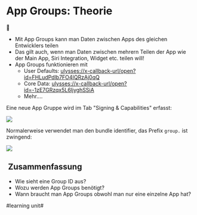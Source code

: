# App Groups: Theorie
👯

- Mit App Groups kann man Daten zwischen Apps des gleichen Entwicklers teilen
- Das gilt auch, wenn man Daten zwischen mehrern Teilen der App wie der Main App, Siri Integration, Widget etc. teilen will!
- App Groups funktionieren mit
	- User Defaults: [ulysses://x-callback-url/open?id=FHLudPdlb7FO4IQRzAj0qQ][1]
	- Core Data: [ulysses://x-callback-url/open?id=-1zE7GRzqx5L6ljyghSSiA][2]
	- Mehr....

Eine neue App Gruppe wird im Tab "Signing & Capabilities" erfasst:

![][image-1]

Normalerweise verwendet man den bundle identifier, das Prefix `group.` ist zwingend:

![][image-2]


##  Zusammenfassung
- Wie sieht eine Group ID aus?
- Wozu werden App Groups benötigt?
- Wann braucht man App Groups obwohl man nur eine einzelne App hat?

[1]:	ulysses://x-callback-url/open?id=FHLudPdlb7FO4IQRzAj0qQ
[2]:	ulysses://x-callback-url/open?id=-1zE7GRzqx5L6ljyghSSiA

[image-1]:	assets/Bildschirmfoto%202023-08-08%20um%2009.45.22.png
[image-2]:	assets/Bildschirmfoto%202023-08-08%20um%2009.47.06.png

#learning unit#